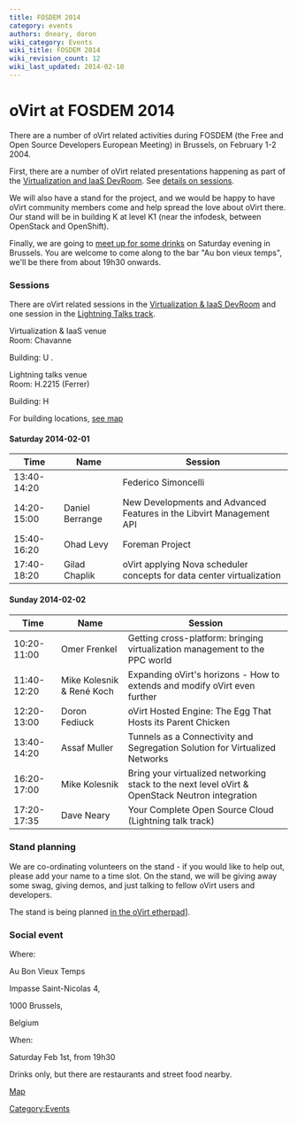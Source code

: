 ```yaml
---
title: FOSDEM 2014
category: events
authors: dneary, doron
wiki_category: Events
wiki_title: FOSDEM 2014
wiki_revision_count: 12
wiki_last_updated: 2014-02-10
---
```


# oVirt at FOSDEM 2014

There are a number of oVirt related activities during FOSDEM (the Free and Open Source Developers European Meeting) in Brussels, on February 1-2 2004.

First, there are a number of oVirt related presentations happening as part of the [Virtualization and IaaS DevRoom](//fosdem.org/2014/schedule/track/virtualisation_and_iaas/). See [ details on sessions](#Sessions).

We will also have a stand for the project, and we would be happy to have oVirt community members come and help spread the love about oVirt there. Our stand will be in building K at level K1 (near the infodesk, between OpenStack and OpenShift).

Finally, we are going to [ meet up for some drinks](#Social_event) on Saturday evening in Brussels. You are welcome to come along to the bar "Au bon vieux temps", we'll be there from about 19h30 onwards.

### Sessions

There are oVirt related sessions in the [Virtualization & IaaS DevRoom](//fosdem.org/2014/schedule/track/virtualisation_and_iaas/) and one session in the [Lightning Talks track](//fosdem.org/2014/schedule/track/lightning_talks/).

Virtualization & IaaS venue  
Room: Chavanne

Building: U .

Lightning talks venue  
Room: H.2215 (Ferrer)

Building: H

For building locations, [see map](//fosdem.org/2014/practical/transportation/)

#### Saturday 2014-02-01

| Time                                | Name                                             | Session                                                               |
|-------------------------------------|--------------------------------------------------|-----------------------------------------------------------------------|
| 13:40-14:20 | | Federico Simoncelli | oVirt and OpenStack Storage (present and future) |
| 14:20-15:00                         | Daniel Berrange                                  | New Developments and Advanced Features in the Libvirt Management API  |
| 15:40-16:20                         | Ohad Levy                                        | Foreman Project                                                       |
| 17:40-18:20                         | Gilad Chaplik                                    | oVirt applying Nova scheduler concepts for data center virtualization |

#### Sunday 2014-02-02

| Time        | Name                      | Session                                                                                         |
|-------------|---------------------------|-------------------------------------------------------------------------------------------------|
| 10:20-11:00 | Omer Frenkel              | Getting cross-platform: bringing virtualization management to the PPC world                     |
| 11:40-12:20 | Mike Kolesnik & René Koch | Expanding oVirt's horizons - How to extends and modify oVirt even further                       |
| 12:20-13:00 | Doron Fediuck             | oVirt Hosted Engine: The Egg That Hosts its Parent Chicken                                      |
| 13:40-14:20 | Assaf Muller              | Tunnels as a Connectivity and Segregation Solution for Virtualized Networks                     |
| 16:20-17:00 | Mike Kolesnik             | Bring your virtualized networking stack to the next level oVirt & OpenStack Neutron integration |
| 17:20-17:35 | Dave Neary                | Your Complete Open Source Cloud (Lightning talk track)                                          |

### Stand planning

We are co-ordinating volunteers on the stand - if you would like to help out, please add your name to a time slot. On the stand, we will be giving away some swag, giving demos, and just talking to fellow oVirt users and developers.

The stand is being planned [in the oVirt etherpad](//etherpad.ovirt.org/p/ovirt-fosdem-14)].

### Social event

Where:

Au Bon Vieux Temps

Impasse Saint-Nicolas 4,

1000 Brussels,

Belgium

When:

Saturday Feb 1st, from 19h30

Drinks only, but there are restaurants and street food nearby.

[Map](http://www.openstreetmap.org/#map=19/50.84817/4.35220)

<Category:Events>
